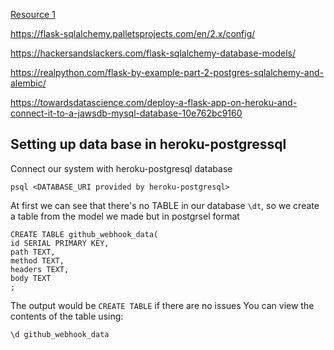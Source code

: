 [Resource 1](https://medium.com/@dushan14/create-a-web-application-with-python-flask-postgresql-and-deploy-on-heroku-243d548335cc)

https://flask-sqlalchemy.palletsprojects.com/en/2.x/config/

https://hackersandslackers.com/flask-sqlalchemy-database-models/

https://realpython.com/flask-by-example-part-2-postgres-sqlalchemy-and-alembic/

https://towardsdatascience.com/deploy-a-flask-app-on-heroku-and-connect-it-to-a-jawsdb-mysql-database-10e762bc9160


## Setting up data base in heroku-postgressql

Connect our system with heroku-postgresql database
```
psql <DATABASE_URI provided by heroku-postgresql>
```
At first we can see that there's no TABLE in our database `\dt`, so we create a table from the model we made but in postgrsel format

```
CREATE TABLE github_webhook_data(
id SERIAL PRIMARY KEY,
path TEXT,
method TEXT,
headers TEXT,
body TEXT
;
```
The output would be `CREATE TABLE` if there are no issues
You can view the contents of the table using:
```
\d github_webhook_data
```
